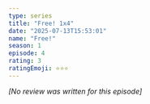 ```yaml
---
type: series
title: "Free! 1x4"
date: "2025-07-13T15:53:01"
name: "Free!"
season: 1
episode: 4
rating: 3
ratingEmoji: ⭐️⭐️⭐️
---
```


*[No review was written for this episode]*
